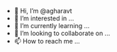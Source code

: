 - 👋 Hi, I’m @agharavt
- 👀 I’m interested in ...
- 🌱 I’m currently learning ...
- 💞️ I’m looking to collaborate on ...
- 📫 How to reach me ...

<!---
agharavt/agharavt is a ✨ special ✨ repository because its `README.md` (this file) appears on your GitHub profile.
You can click the Preview link to take a look at your changes.
--->
